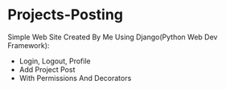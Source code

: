 # Projects-Posting
Simple Web Site Created By Me Using Django(Python Web Dev Framework):
- Login, Logout, Profile
- Add Project Post
- With Permissions And Decorators
